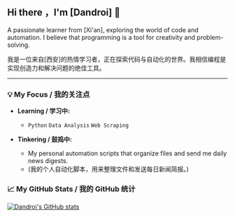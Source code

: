 ## Hi there ，I'm [Dandroi] 👋

<!--
**Dandroi/Dandroi** is a ✨ _special_ ✨ repository because its `README.md` (this file) appears on your GitHub profile.

Here are some ideas to get you started:

- 🔭 I’m currently working on ...
- 🌱 I’m currently learning ...
- 👯 I’m looking to collaborate on ...
- 🤔 I’m looking for help with ...
- 💬 Ask me about ...
- 📫 How to reach me: ...
- 😄 Pronouns: ...
- ⚡ Fun fact: ...
-->

A passionate learner from [Xi'an], exploring the world of code and automation. I believe that programming is a tool for creativity and problem-solving.

我是一位来自[西安]的热情学习者，正在探索代码与自动化的世界。我相信编程是实现创造力和解决问题的绝佳工具。

---

### 💡 My Focus / 我的关注点

- **Learning / 学习中:**
  - `Python` `Data Analysis` `Web Scraping`

- **Tinkering / 鼓捣中:**
  - My personal automation scripts that organize files and send me daily news digests.
  - (我的个人自动化脚本，用来整理文件和发送每日新闻简报。)

### 📈 My GitHub Stats / 我的 GitHub 统计

[![Dandroi's GitHub stats](https://github-readme-stats.vercel.app/api?username=Dandroi&show_icons=true&theme=radical)](https://github.com/anuraghazra/github-readme-stats)
